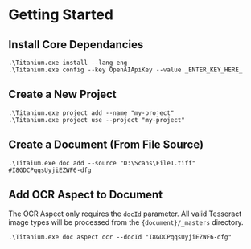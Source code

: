 # Getting Started

## Install Core Dependancies

```shell
.\Titanium.exe install --lang eng
.\Titanium.exe config --key OpenAIApiKey --value _ENTER_KEY_HERE_
```

## Create a New Project

```shell
.\Titanium.exe project add --name "my-project"
.\Titanium.exe project use --project "my-project"
```

## Create a Document (From File Source)

```shell
.\Titaium.exe doc add --source "D:\Scans\File1.tiff"
#I8GDCPqqsUyjiEZWF6-dfg
```

## Add OCR Aspect to Document

The OCR Aspect only requires the `docId` parameter. All valid Tesseract image types will be processed from the
`{document}/_masters` directory.

```shell
.\Titanium.exe doc aspect ocr --docId "I8GDCPqqsUyjiEZWF6-dfg"
```